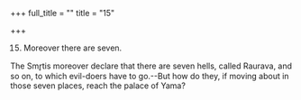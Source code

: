 +++
full_title = ""
title = "15"

+++


15. Moreover there are seven.

The Smr̥tis moreover declare that there are seven hells, called Raurava, and so on, to which evil-doers have to go.--But how do they, if moving about in those seven places, reach the palace of Yama?

